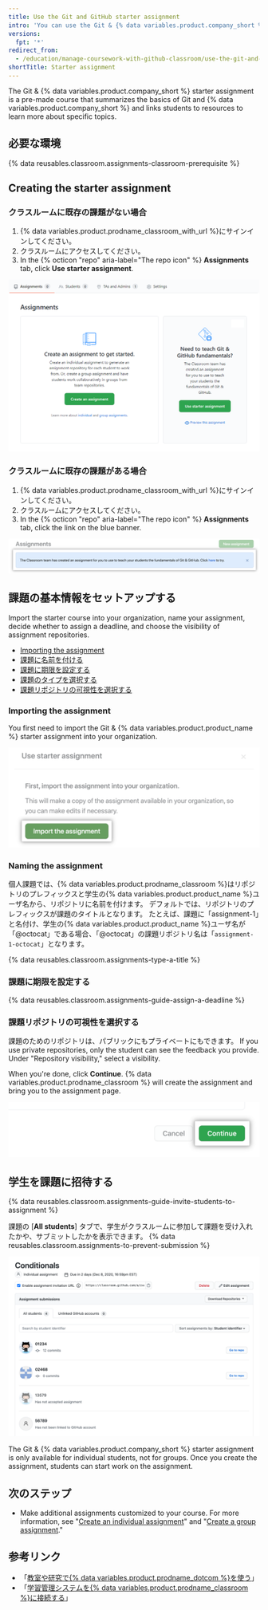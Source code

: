 ```yaml
---
title: Use the Git and GitHub starter assignment
intro: 'You can use the Git & {% data variables.product.company_short %} starter assignment to give students an overview of Git and {% data variables.product.company_short %} fundamentals.'
versions:
  fpt: '*'
redirect_from:
  - /education/manage-coursework-with-github-classroom/use-the-git-and-github-starter-assignment
shortTitle: Starter assignment
---
```


The Git & {% data variables.product.company_short %} starter assignment is a pre-made course that summarizes the basics of Git and {% data variables.product.company_short %} and links students to resources to learn more about specific topics.

## 必要な環境

{% data reusables.classroom.assignments-classroom-prerequisite %}

## Creating the starter assignment

### クラスルームに既存の課題がない場合

1. {% data variables.product.prodname_classroom_with_url %}にサインインしてください。
2. クラスルームにアクセスしてください。
3. In the {% octicon "repo" aria-label="The repo icon" %} **Assignments** tab, click  **Use starter assignment**.

<div class="procedural-image-wrapper">
  <img alt="最初の課題の作成" class="procedural-image-wrapper" src="/assets/images/help/classroom/assignments-create-first-assignment.png">
</div>

### クラスルームに既存の課題がある場合

1. {% data variables.product.prodname_classroom_with_url %}にサインインしてください。
2. クラスルームにアクセスしてください。
3. In the {% octicon "repo" aria-label="The repo icon" %} **Assignments** tab, click the link on the blue banner.

<div class="procedural-image-wrapper">
  <img alt="'新しい課題'ボタン" class="procedural-image-wrapper" src="/assets/images/help/classroom/assignments-click-new-starter-assignment-button.png">
</div>

## 課題の基本情報をセットアップする

Import the starter course into your organization, name your assignment, decide whether to assign a deadline, and choose the visibility of assignment repositories.

- [Importing the assignment](#importing-the-assignment)
- [課題に名前を付ける](#naming-an-assignment)
- [課題に期限を設定する](#assigning-a-deadline-for-an-assignment)
- [課題のタイプを選択する](#choosing-an-assignment-type)
- [課題リポジトリの可視性を選択する](#choosing-a-visibility-for-assignment-repositories)

### Importing the assignment

You first need to import the Git & {% data variables.product.product_name %} starter assignment into your organization.

<div class="procedural-image-wrapper">
  <img alt="The `Import the assignment` button" class="procedural-image-wrapper" src="/assets/images/help/classroom/assignments-import-starter-assignment.png">
</div>

### Naming the assignment

個人課題では、{% data variables.product.prodname_classroom %}はリポジトリのプレフィックスと学生の{% data variables.product.product_name %}ユーザ名から、リポジトリに名前を付けます。 デフォルトでは、リポジトリのプレフィックスが課題のタイトルとなります。 たとえば、課題に「assignment-1」と名付け、学生の{% data variables.product.product_name %}ユーザ名が「@octocat」である場合、「@octocat」の課題リポジトリ名は「`assignment-1-octocat`」となります。

{% data reusables.classroom.assignments-type-a-title %}

### 課題に期限を設定する

{% data reusables.classroom.assignments-guide-assign-a-deadline %}

### 課題リポジトリの可視性を選択する

課題のためのリポジトリは、パブリックにもプライベートにもできます。 If you use private repositories, only the student can see the feedback you provide. Under "Repository visibility," select a visibility.

When you're done, click **Continue**. {% data variables.product.prodname_classroom %} will create the assignment and bring you to the assignment page.

<div class="procedural-image-wrapper">
  <img alt="'続ける'ボタン" class="procedural-image-wrapper" src="/assets/images/help/classroom/assignments-click-continue-button.png">
</div>

## 学生を課題に招待する

{% data reusables.classroom.assignments-guide-invite-students-to-assignment %}

課題の [**All students**] タブで、学生がクラスルームに参加して課題を受け入れたかや、サブミットしたかを表示できます。 {% data reusables.classroom.assignments-to-prevent-submission %}

<div class="procedural-image-wrapper">
  <img alt="個人課題" class="procedural-image-wrapper" src="/assets/images/help/classroom/assignment-individual-hero.png">
</div>

The Git & {% data variables.product.company_short %} starter assignment is only available for individual students, not for groups. Once you create the assignment, students can start work on the assignment.

## 次のステップ

- Make additional assignments customized to your course. For more information, see "[Create an individual assignment](/education/manage-coursework-with-github-classroom/create-an-individual-assignment)" and "[Create a group assignment](/education/manage-coursework-with-github-classroom/create-a-group-assignment)."

## 参考リンク

- 「[教室や研究で{% data variables.product.prodname_dotcom %}を使う](/education/explore-the-benefits-of-teaching-and-learning-with-github-education/use-github-in-your-classroom-and-research)」
- 「[学習管理システムを{% data variables.product.prodname_classroom %}に接続する](/education/manage-coursework-with-github-classroom/connect-a-learning-management-system-to-github-classroom)」
